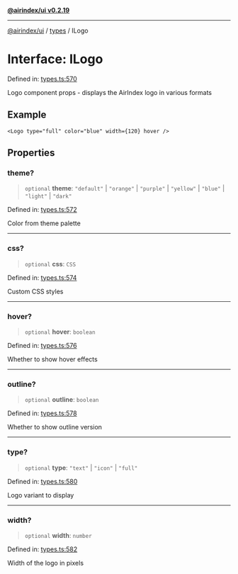 [**@airindex/ui v0.2.19**](../../README.md)

***

[@airindex/ui](../../README.md) / [types](../README.md) / ILogo

# Interface: ILogo

Defined in: [types.ts:570](https://github.com/airindex-app/ui/blob/main/src/types.ts#L570)

Logo component props - displays the AirIndex logo in various formats

## Example

```tsx
<Logo type="full" color="blue" width={120} hover />
```

## Properties

### theme?

> `optional` **theme**: `"default"` \| `"orange"` \| `"purple"` \| `"yellow"` \| `"blue"` \| `"light"` \| `"dark"`

Defined in: [types.ts:572](https://github.com/airindex-app/ui/blob/main/src/types.ts#L572)

Color from theme palette

***

### css?

> `optional` **css**: `CSS`

Defined in: [types.ts:574](https://github.com/airindex-app/ui/blob/main/src/types.ts#L574)

Custom CSS styles

***

### hover?

> `optional` **hover**: `boolean`

Defined in: [types.ts:576](https://github.com/airindex-app/ui/blob/main/src/types.ts#L576)

Whether to show hover effects

***

### outline?

> `optional` **outline**: `boolean`

Defined in: [types.ts:578](https://github.com/airindex-app/ui/blob/main/src/types.ts#L578)

Whether to show outline version

***

### type?

> `optional` **type**: `"text"` \| `"icon"` \| `"full"`

Defined in: [types.ts:580](https://github.com/airindex-app/ui/blob/main/src/types.ts#L580)

Logo variant to display

***

### width?

> `optional` **width**: `number`

Defined in: [types.ts:582](https://github.com/airindex-app/ui/blob/main/src/types.ts#L582)

Width of the logo in pixels
